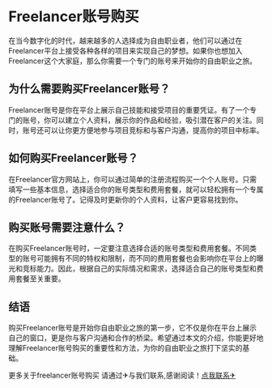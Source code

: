 # Freelancer账号购买

在当今数字化的时代，越来越多的人选择成为自由职业者，他们可以通过在Freelancer平台上接受各种各样的项目来实现自己的梦想。如果你也想加入Freelancer这个大家庭，那么你需要一个专门的账号来开始你的自由职业之旅。

## 为什么需要购买Freelancer账号？

Freelancer账号是你在平台上展示自己技能和接受项目的重要凭证。有了一个专门的账号，你可以建立个人资料，展示你的作品和经验，吸引潜在客户的关注。同时，账号还可以让你更方便地参与项目竞标和与客户沟通，提高你的项目中标率。

## 如何购买Freelancer账号？

在Freelancer官方网站上，你可以通过简单的注册流程购买一个个人账号。只需填写一些基本信息，选择适合你的账号类型和费用套餐，就可以轻松拥有一个专属的Freelancer账号了。记得及时更新你的个人资料，让客户更容易找到你。

## 购买账号需要注意什么？

在购买Freelancer账号时，一定要注意选择合适的账号类型和费用套餐。不同类型的账号可能拥有不同的特权和限制，而不同的费用套餐也会影响你在平台上的曝光和竞标能力。因此，根据自己的实际情况和需求，选择适合自己的账号类型和费用套餐至关重要。

## 结语

购买Freelancer账号是开始你自由职业之旅的第一步，它不仅是你在平台上展示自己的窗口，更是你与客户沟通和合作的桥梁。希望通过本文的介绍，你能更好地理解Freelancer账号购买的重要性和方法，为你的自由职业之旅打下坚实的基础。

更多关于freelancer账号购买 请通过✈与我们联系,感谢阅读！[点我联系✈](https://faq.G208.com)